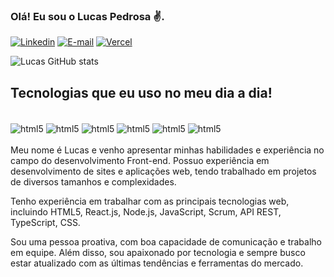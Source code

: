 ### Olá! Eu sou o Lucas Pedrosa ✌️.

[![Linkedin](https://img.shields.io/badge/LinkedIn-0077B5?style=for-the-badge&logo=linkedin&logoColor=white)](https://www.linkedin.com/in/lucas-pedrosa-117249200/)
[![E-mail](https://img.shields.io/badge/Gmail-D14836?style=for-the-badge&logo=gmail&logoColor=white)](mailto:lucaspedrosadesouza@gmail.com)
[![Vercel](https://img.shields.io/badge/Vercel-000000?style=for-the-badge&logo=vercel&logoColor=white)](https://vercel.com/llucaspedrosa)

![Lucas GitHub stats](https://github-readme-stats.vercel.app/api?username=llucaspedrosa&show_icons=true&theme=dracula)

## Tecnologias que eu uso no meu dia a dia!
<div style="display: inline_block"> <br/>
<img align="center" alt="html5" src="https://img.shields.io/badge/HTML5-E34F26?style=for-the-badge&logo=html5&logoColor=white"/>
  <img align="center" alt="html5" src="https://img.shields.io/badge/CSS3-1572B6?style=for-the-badge&logo=css3&logoColor=white"/>
<img align="center" alt="html5" src="https://img.shields.io/badge/JavaScript-323330?style=for-the-badge&logo=javascript&logoColor=F7DF1E"/>
  <img align="center" alt="html5" src="https://img.shields.io/badge/TypeScript-007ACC?style=for-the-badge&logo=typescript&logoColor=white"/>
<img align="center" alt="html5" src="https://img.shields.io/badge/Node.js-43853D?style=for-the-badge&logo=node.js&logoColor=white"/>
<img align="center" alt="html5" src="https://img.shields.io/badge/React-20232A?style=for-the-badge&logo=react&logoColor=61DAFB"/>
</div>
<br/>
Meu nome é Lucas e venho apresentar minhas habilidades e experiência no campo do desenvolvimento Front-end. Possuo experiência em desenvolvimento de sites e aplicações web, tendo trabalhado em projetos de diversos tamanhos e complexidades.


Tenho experiência em trabalhar com as principais tecnologias web, incluindo HTML5, React.js, Node.js, JavaScript, Scrum, API REST, TypeScript, CSS. 


Sou uma pessoa proativa, com boa capacidade de comunicação e trabalho em equipe. Além disso, sou apaixonado por tecnologia e sempre busco estar atualizado com as últimas tendências e ferramentas do mercado.
